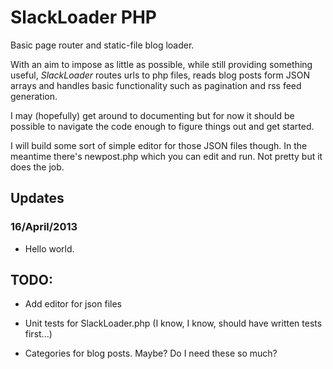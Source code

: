 # SlackLoader PHP

Basic page router and static-file blog loader.

With an aim to impose as little as possible, while still providing something useful, *SlackLoader* routes urls to php files, reads blog posts form JSON arrays and handles basic functionality such as pagination and rss feed generation.


I may (hopefully) get around to documenting but for now it should be possible to navigate the code enough to figure things out and get started.

I will build some sort of simple editor for those JSON files though. In the meantime there's newpost.php which you can edit and run. Not pretty but it does the job.


## Updates

### 16/April/2013

- Hello world.


## TODO:

- Add editor for json files
- Unit tests for SlackLoader.php (I know, I know, should have written tests first...)

- Categories for blog posts. Maybe? Do I need these so much?
